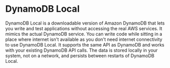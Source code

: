 # DynamoDB Local

DynamoDB Local is a downloadable version of Amazon DynamoDB that lets you write and test applications without accessing the real AWS services. It mimics the actual DynamoDB service. You can write code while sitting in a place where internet isn't available as you don't need internet connectivity to use DynamoDB Local. It supports the same API as DynamoDB and works with your existing DynamoDB API calls. The data is stored locally in your system, not on a network, and persists between restarts of DynamoDB Local.
